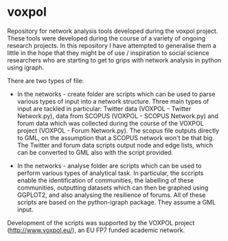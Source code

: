 # voxpol
Repository for network analysis tools developed during the voxpol project. These tools were developed during the course of a variety of ongoing research projects. In this repository I have attempted to generalise them a little in the hope that they might be of use / inspiration to social science researchers who are starting to get to grips with network analysis in python using igraph.  

There are two types of file:

- In the networks - create folder are scripts which can be used to parse various types of input into a network structure. Three main types of input are tackled in particular: Twitter data (VOXPOL - Twitter Network.py), data from SCOPUS (VOXPOL - SCOPUS Network.py) and forum data which was collected during the course of the VOXPOL project (VOXPOL - Forum Network.py). The scopus file outputs directly to GML, on the assumption that a SCOPUS network won't be that big. The Twitter and forum data scripts output node and edge lists, which can be converted to GML also with the script provided. 

- In the networks - analyse folder are scripts which can be used to perform various types of analytical task. In particular, the sccripts enable the identification of communities, the labelling of these communities, outputting datasets which can then be graphed using GGPLOT2, and also analysing the resilience of forums. All of these scripts are based on the python-igraph package. They assume a GML input. 

Development of the scripts was supported by the VOXPOL project (http://www.voxpol.eu/), an EU FP7 funded academic network.  
